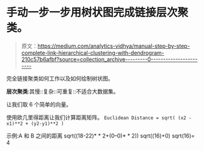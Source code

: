 # 手动一步一步用树状图完成链接层次聚类。

> 原文：<https://medium.com/analytics-vidhya/manual-step-by-step-complete-link-hierarchical-clustering-with-dendrogram-210c57b6afbf?source=collection_archive---------0----------------------->

完全链接聚类如何工作以及如何绘制树状图。

**层次聚类**:其慢::复杂::可重复::不适合大数据集。

让我们取 6 个简单的向量。

使用欧几里得距离让我们计算距离矩阵。
`Euclidean Distance = sqrt( (x2 -x1)**2 + (y2-y1)**2 )`

示例:A 和 B 之间的距离
sqrt((18-22)* * 2+(0–0)* * 2))
sqrt((16)+0)
sqrt(16)= 4
